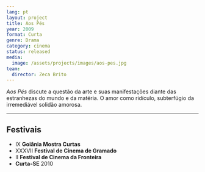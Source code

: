 ```yaml
---
lang: pt
layout: project
title: Aos Pés
year: 2009
format: Curta
genre: Drama
category: cinema
status: released
media:
  image: /assets/projects/images/aos-pes.jpg
team:
  director: Zeca Brito
---
```


_Aos Pés_ discute a questão da arte e suas manifestações diante das estranhezas do mundo e da matéria. O amor como ridículo, subterfúgio da irremediável solidão amorosa.

---

## Festivais

* IX **Goiânia Mostra Curtas**
* XXXVII **Festival de Cinema de Gramado**
* II **Festival de Cinema da Fronteira**
* **Curta-SE** 2010
